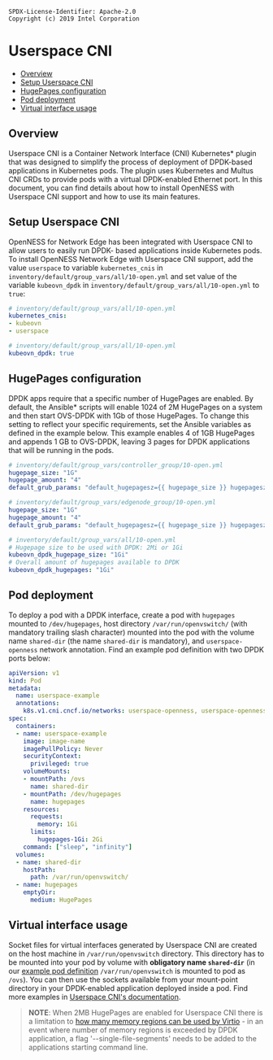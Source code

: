 ```text
SPDX-License-Identifier: Apache-2.0
Copyright (c) 2019 Intel Corporation
```
<!-- omit in toc -->
# Userspace CNI
- [Overview](#overview)
- [Setup Userspace CNI](#setup-userspace-cni)
- [HugePages configuration](#hugepages-configuration)
- [Pod deployment](#pod-deployment)
- [Virtual interface usage](#virtual-interface-usage)

## Overview

Userspace CNI is a Container Network Interface (CNI) Kubernetes\* plugin that was designed to simplify the process of deployment of DPDK-based applications in Kubernetes pods. The plugin uses Kubernetes and Multus CNI CRDs to provide pods with a virtual DPDK-enabled Ethernet port. In this document, you can find details about how to install OpenNESS with Userspace CNI support and how to use its main features.

## Setup Userspace CNI

OpenNESS for Network Edge has been integrated with Userspace CNI to allow users to easily run DPDK- based applications inside Kubernetes pods. To install OpenNESS Network Edge with Userspace CNI support, add the value `userspace` to variable `kubernetes_cnis` in `inventory/default/group_vars/all/10-open.yml` and set value of the variable `kubeovn_dpdk` in `inventory/default/group_vars/all/10-open.yml` to `true`:

```yaml
# inventory/default/group_vars/all/10-open.yml
kubernetes_cnis:
- kubeovn
- userspace
```

```yaml
# inventory/default/group_vars/all/10-open.yml
kubeovn_dpdk: true
```

## HugePages configuration

DPDK apps require that a specific number of HugePages are enabled. By default, the Ansible\* scripts will enable 1024 of 2M HugePages on a system and then start OVS-DPDK with 1Gb of those HugePages. To change this setting to reflect your specific requirements, set the Ansible variables as defined in the example below. This example enables 4 of 1GB HugePages and appends 1 GB to OVS-DPDK, leaving 3 pages for DPDK applications that will be running in the pods.

```yaml
# inventory/default/group_vars/controller_group/10-open.yml
hugepage_size: "1G"
hugepage_amount: "4"
default_grub_params: "default_hugepagesz={{ hugepage_size }} hugepagesz={{ hugepage_size }} hugepages={{ hugepage_amount }} intel_iommu=on iommu=pt"
```

```yaml
# inventory/default/group_vars/edgenode_group/10-open.yml
hugepage_size: "1G"
hugepage_amount: "4"
default_grub_params: "default_hugepagesz={{ hugepage_size }} hugepagesz={{ hugepage_size }} hugepages={{ hugepage_amount }} intel_iommu=on iommu=pt"
```

```yaml
# inventory/default/group_vars/all/10-open.yml
# Hugepage size to be used with DPDK: 2Mi or 1Gi
kubeovn_dpdk_hugepage_size: "1Gi"
# Overall amount of hugepages available to DPDK
kubeovn_dpdk_hugepages: "1Gi"
```

## Pod deployment

To deploy a pod with a DPDK interface, create a pod with `hugepages` mounted to `/dev/hugepages`, host directory `/var/run/openvswitch/` (with mandatory trailing slash character) mounted into the pod with the volume name `shared-dir` (the name `shared-dir` is mandatory), and `userspace-openness` network annotation. Find an example pod definition with two DPDK ports below:

```yaml
apiVersion: v1
kind: Pod
metadata:
  name: userspace-example
  annotations:
    k8s.v1.cni.cncf.io/networks: userspace-openness, userspace-openness
spec:
  containers:
  - name: userspace-example
    image: image-name
    imagePullPolicy: Never
    securityContext:
      privileged: true
    volumeMounts:
    - mountPath: /ovs
      name: shared-dir
    - mountPath: /dev/hugepages
      name: hugepages
    resources:
      requests:
        memory: 1Gi
      limits:
        hugepages-1Gi: 2Gi
    command: ["sleep", "infinity"]
  volumes:
  - name: shared-dir
    hostPath:
      path: /var/run/openvswitch/
  - name: hugepages
    emptyDir:
      medium: HugePages
```

## Virtual interface usage

Socket files for virtual interfaces generated by Userspace CNI are created on the host machine in `/var/run/openvswitch` directory. This directory has to be mounted into your pod by volume with **obligatory name `shared-dir`** (in our [example pod definition](#pod-deployment) `/var/run/openvswitch` is mounted to pod as `/ovs`). You can then use the sockets available from your mount-point directory in your DPDK-enabled application deployed inside a pod. Find more examples in [Userspace CNI's documentation](https://github.com/intel/userspace-cni-network-plugin#testing-with-dpdk-testpmd-application).

>**NOTE**: When 2MB HugePages are enabled for Userspace CNI there is a limitation to [how many memory regions can be used by Virtio](https://doc.dpdk.org/guides/howto/virtio_user_for_container_networking.html#limitations) - in an event where number of memory regions is exceeded by DPDK application, a flag '--single-file-segments' needs to be added to the applications starting command line.

